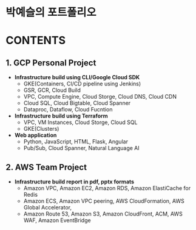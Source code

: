 # **박예슬의 포트폴리오**<br>
# CONTENTS<br>
## 1. GCP Personal Project<br>
  - **Infrastructure build using CLI/Google Cloud SDK**
    * GKE(Containers, CI/CD pipeline using Jenkins)
    * GSR, GCR, Cloud Build
    * VPC, Compute Engine, Cloud Storge, Cloud DNS, Cloud CDN
    * Cloud SQL, Cloud Bigtable, Cloud Spanner
    * Dataproc, Dataflow, Cloud Fucntion<br>
  - **Infrastructure build using Terraform**
    * VPC, VM Instances, Cloud Storge, Cloud SQL
    * GKE(Clusters)<br>
  - **Web application**
    * Python, JavaScript, HTML, Flask, Angular
    * Pub/Sub, Cloud Spanner, Natural Language AI
    
## 2. AWS Team Project<br>
  - **Infrastructure build report in pdf, pptx formats**
    * Amazon VPC, Amazon EC2, Amazon RDS, Amazon ElastiCache for Redis
    * Amazon ECS, Amazon VPC peering, AWS CloudFormation, AWS Global Accelerator,
    * Amazon Route 53, Amazon S3, Amazon CloudFront, ACM, AWS WAF, Amazon EventBridge

